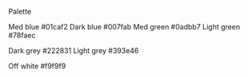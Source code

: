 Palette

Med blue #01caf2
Dark blue #007fab
Med green #0adbb7
Light green #78faec

Dark grey #222831
Light grey #393e46

Off white #f9f9f9